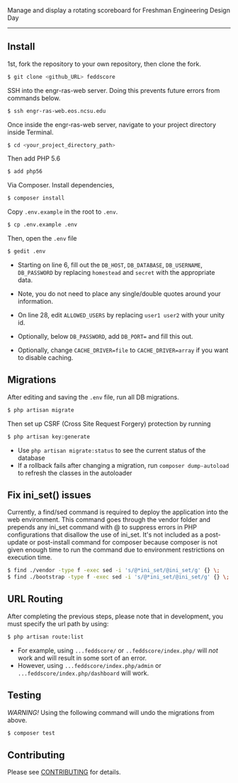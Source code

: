 Manage and display a rotating scoreboard for Freshman Engineering Design Day
***

## Install

1st, fork the repository to your own repository, then clone the fork.
```bash
$ git clone <github_URL> feddscore
```

SSH into the engr-ras-web server. Doing this prevents future errors from commands below.
```bash
$ ssh engr-ras-web.eos.ncsu.edu
```

Once inside the engr-ras-web server, navigate to your project directory inside Terminal.
```bash
$ cd <your_project_directory_path>
```

Then add PHP 5.6
```bash
$ add php56
```

Via Composer. Install dependencies, 
``` bash
$ composer install
```

Copy `.env.example` in the root to `.env`.
```bash
$ cp .env.example .env
```

Then, open the `.env` file
```bash
$ gedit .env
```
* Starting on line 6, fill out the `DB_HOST`, `DB_DATABASE`, `DB_USERNAME`, `DB_PASSWORD`
by replacing `homestead` and `secret` with the appropriate data.
* Note, you do not need to place any single/double quotes around your information.
* On line 28, edit `ALLOWED_USERS` by replacing `user1 user2` with your unity id.


* Optionally, below `DB_PASSWORD`, add `DB_PORT=` and fill this out.
* Optionally, change `CACHE_DRIVER=file` to `CACHE_DRIVER=array` if you want to disable caching.


## Migrations

After editing and saving the `.env` file, run all DB migrations.
```bash
$ php artisan migrate
```

Then set up CSRF (Cross Site Request Forgery) protection by running
```bash
$ php artisan key:generate
```

* Use `php artisan migrate:status` to see the current status of the database
* If a rollback fails after changing a migration, run `composer dump-autoload`
to refresh the classes in the autoloader

## Fix ini_set() issues
Currently, a find/sed command is required to deploy the application into
the web environment. This command goes through the vendor folder and prepends
any ini_set command with @ to suppress errors in PHP configurations that
disallow the use of ini_set. It's not included as a post-update or
post-install command for composer because composer is not given enough
time to run the command due to environment restrictions on execution time.
```bash                                                         
$ find ./vendor -type f -exec sed -i 's/@*ini_set/@ini_set/g' {} \;
$ find ./bootstrap -type f -exec sed -i 's/@*ini_set/@ini_set/g' {} \;
```

## URL Routing

After completing the previous steps, please note that in development,
you must specify the url path by using:
```bash
$ php artisan route:list
```

* For example, using `...feddscore/` or `..feddscore/index.php/` will *not* work
and will result in some sort of an error.
* However, using `...feddscore/index.php/admin` or `...feddscore/index.php/dashboard` will work.

## Testing

*WARNING!* Using the following command will undo the migrations from above.
``` bash
$ composer test
```

## Contributing

Please see [CONTRIBUTING](CONTRIBUTING.md) for details.